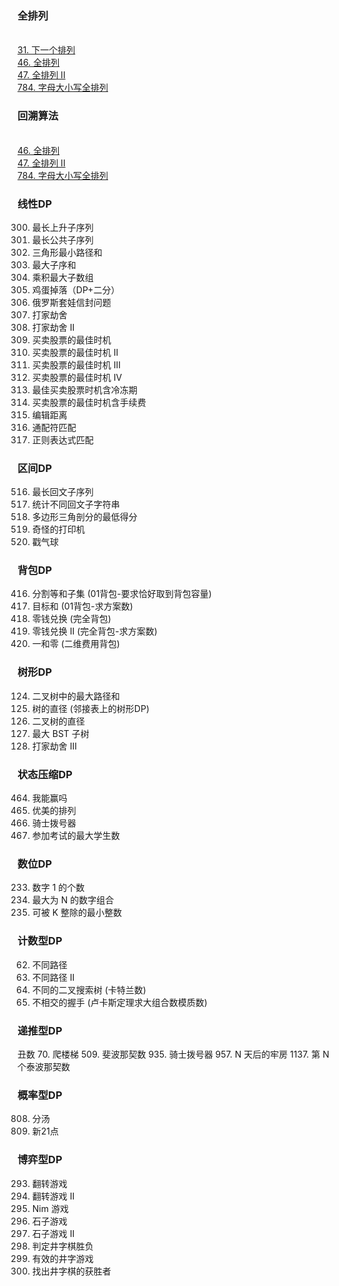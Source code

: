
### 全排列
<br>[31. 下一个排列](https://leetcode-cn.com/problems/next-permutation/)
<br>[46. 全排列](https://leetcode-cn.com/problems/permutations/)
<br>[47. 全排列 II](https://leetcode-cn.com/problems/permutations-ii/)
<br>[784. 字母大小写全排列](https://leetcode-cn.com/problems/letter-case-permutation/)

### 回溯算法
<br>[46. 全排列](https://leetcode-cn.com/problems/permutations/)
<br>[47. 全排列 II](https://leetcode-cn.com/problems/permutations-ii/)
<br>[784. 字母大小写全排列](https://leetcode-cn.com/problems/letter-case-permutation/)

### 线性DP
300. 最长上升子序列
1143. 最长公共子序列
120. 三角形最小路径和
53. 最大子序和
152. 乘积最大子数组
887. 鸡蛋掉落（DP+二分）
354. 俄罗斯套娃信封问题
198. 打家劫舍 
213. 打家劫舍 II
121. 买卖股票的最佳时机 
122. 买卖股票的最佳时机 II 
123. 买卖股票的最佳时机 III 
188. 买卖股票的最佳时机 IV
309. 最佳买卖股票时机含冷冻期
714. 买卖股票的最佳时机含手续费
72. 编辑距离
44. 通配符匹配
10. 正则表达式匹配

### 区间DP
516. 最长回文子序列 
730. 统计不同回文子字符串 
1039. 多边形三角剖分的最低得分 
664. 奇怪的打印机 
312. 戳气球

### 背包DP
416. 分割等和子集 (01背包-要求恰好取到背包容量)
494. 目标和 (01背包-求方案数)
322. 零钱兑换 (完全背包)
518. 零钱兑换 II (完全背包-求方案数)
474. 一和零 (二维费用背包)
### 树形DP
124. 二叉树中的最大路径和
1245. 树的直径 (邻接表上的树形DP)
543. 二叉树的直径
333. 最大 BST 子树 
337. 打家劫舍 III
###  状态压缩DP
464. 我能赢吗
526. 优美的排列 
935. 骑士拨号器 
1349. 参加考试的最大学生数
### 数位DP
233. 数字 1 的个数
902. 最大为 N 的数字组合 
1015. 可被 K 整除的最小整数
### 计数型DP
62. 不同路径
63. 不同路径 II
96. 不同的二叉搜索树 (卡特兰数)
1259. 不相交的握手 (卢卡斯定理求大组合数模质数)


### 递推型DP
丑数
70. 爬楼梯 
509. 斐波那契数 
935. 骑士拨号器 
957. N 天后的牢房
1137. 第 N 个泰波那契数
### 概率型DP
808. 分汤
837. 新21点
### 博弈型DP
293. 翻转游戏
294. 翻转游戏 II
292. Nim 游戏
877. 石子游戏
1140. 石子游戏 II
348. 判定井字棋胜负
794. 有效的井字游戏 
1275. 找出井字棋的获胜者
